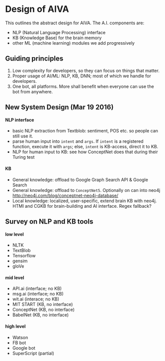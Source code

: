 # Design of AIVA

This outlines the abstract design for AIVA. The A.I. components are:

- NLP (Natural Language Processing) interface
- KB (Knowledge Base) for the brain memory
- other ML (machine learning) modules we add progressively



## Guiding principles

1. Low complexity for developers, so they can focus on things that matter.
2. Proper usage of AI/ML: NLP, KB, DNN; most of which we handle for developers.
3. One bot, all platforms. More shall benefit when everyone can use the bot from anywhere.



## New System Design (Mar 19 2016)

#### NLP interface

- basic NLP extraction from Textblob: sentiment, POS etc. so people can still use it.
- parse human input into `intent` and `args`. If `intent` is a registered function, execute it with `args`; else, `intent` is KB-access, direct it to KB.
- NLP for human input to KB: see how ConceptNet does that during their Turing test

#### KB

- General knowledge: offload to Google Graph Search API & Google Search
- General knowledge: offload to `ConceptNet5`. Optionally on can into neo4j http://neo4j.com/blog/conceptnet-neo4j-database/ 
- Local knowledge: localized, user-specific, extend brain KB with neo4j. HTMI and CGKB for brain-building and AI interface. Regex fallback?



## Survey on NLP and KB tools

#### low level

- NLTK
- TextBlob
- Tensorflow
- gensim
- gloVe

#### mid level

- API.ai (interface; no KB)
- msg.ai (interface; no KB)
- wit.ai (interace; no KB)
- MIT START (KB, no interface)
- ConceptNet (KB, no interface)
- BabelNet (KB, no interface)

#### high level

- Watson
- FB bot
- Google bot
- SuperScript (partial)
